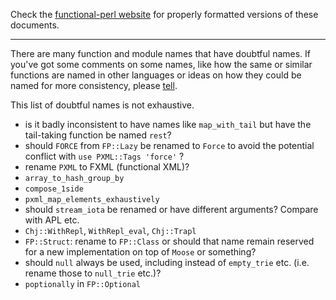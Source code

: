 Check the [functional-perl website](http://functional-perl.org/) for
properly formatted versions of these documents.

---

There are many function and module names that have doubtful names. If
you've got some comments on some names, like how the same or similar
functions are named in other languages or ideas on how they could be
named for more consistency, please [tell](//mailing_list.md).

This list of doubtful names is not exhaustive.

- is it badly inconsistent to have names like `map_with_tail` but have
  the tail-taking function be named `rest`?
- should `FORCE` from `FP::Lazy` be renamed to `Force` to avoid the
  potential conflict with `use PXML::Tags 'force'` ?
- rename `PXML` to FXML (functional XML)?
- `array_to_hash_group_by`
- `compose_1side`
- `pxml_map_elements_exhaustively`
- should `stream_iota` be renamed or have different arguments? Compare
  with APL etc.
- `Chj::WithRepl`, `WithRepl_eval`, `Chj::Trapl`
- `FP::Struct`: rename to `FP::Class` or should that name remain
  reserved for a new implementation on top of `Moose` or something?
- should `null` always be used, including instead of `empty_trie`
  etc. (i.e. rename those to `null_trie` etc.)?
- `poptionally` in `FP::Optional`

